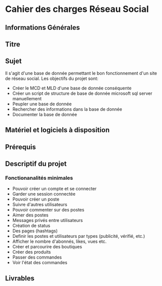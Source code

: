 # Cahier des charges Réseau Social

## Informations Générales

## Titre

## Sujet
Il s'agit d'une base de donnée permettant le bon fonctionnement d'un site de réseau social.
Les objectifs du projet sont:
* Créer le MCD et MLD d'une base de donnée conséquente
* Créer un script de structure de base de donnée microsoft sql server manuellement
* Peupler une base de donnée
* Rechercher des informations dans la base de donnée
* Documenter la base de donnée

## Matériel et logiciels à disposition

## Prérequis

## Descriptif du projet
### Fonctionanalités minimales
* Pouvoir créer un compte et se connecter
* Garder une session connectée
* Pouvoir créer un poste
* Suivre d'autres utilisateurs
* Pouvoir commenter sur des postes
* Aimer des postes
* Messages privés entre utilisateurs
* Création de status
* Des pages (hashtags)
* Definir les postes et utilisateurs par types (publicité, vérifié, etc.)
* Afficher le nombre d'abonnés, likes, vues etc.
* Créer et parcourire des boutiques
* Créer des produits
* Passer des commandes
* Voir l'état des commandes

## Livrables